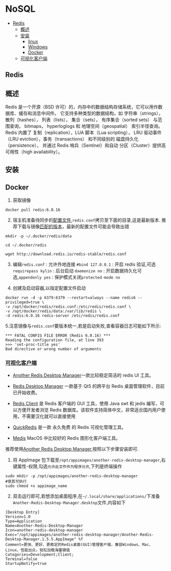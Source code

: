 # NoSQL

- [Redis][redis]
  - [概述](#概述)
  - [安装](#安装)
    - [linux](#linux)
    - [Windows](#Windows)
    - [Docker](#Docker)
  - [可视化客户端](#可视化客户端)

## Redis

## 概述

Redis 是一个开源（BSD 许可）的，内存中的数据结构存储系统，它可以用作数据库、缓存和消息中间件。 它支持多种类型的数据结构，如 字符串（strings）， 散列（hashes）， 列表（lists）， 集合（sets）， 有序集合（sorted sets） 与范围查询， bitmaps， hyperloglogs 和 地理空间（geospatial） 索引半径查询。 Redis 内置了 复制（replication），LUA 脚本（Lua scripting）， LRU 驱动事件（LRU eviction），事务（transactions） 和不同级别的 磁盘持久化（persistence）， 并通过 Redis 哨兵（Sentinel）和自动 分区（Cluster）提供高可用性（high availability）。

## 安装

## Docker

1. 获取镜像

```shell
docker pull redis:6.0.16
```

2. 宿主机准备待同步的[配置文件](http://download.redis.io/redis-stable/redis.conf),`redis.conf`拷贝至下面的目录,这是最新版本.
   推荐下载与镜像[匹配的版本](https://redis.io/download/)，最新的配置文件可能会导致出错

```shell
mkdir -p ~/.docker/redis/data

cd ~/.docker/redis

wget http://download.redis.io/redis-stable/redis.conf
```

3. 编辑`redis.conf`
   : 允许外地连接 `#bind 127.0.0.1`
   : 开启 redis 验证,可选 `requirepass kylin`
   : 后台启动 `daemonize no`
   : 开启数据持久化可选,`appendonly yes`
   : 保护模式关闭`protected-mode no`

4. 创建及启动容器,以指定配置文件启动

```shell
docker run -d -p 6379:6379 --restart=always --name redis6 --privileged=true \
-v /opt/docker/redis/redis.conf:/etc/redis/redis.conf \
-v /opt/docker/redis/data:/var/lib/redis \
-d redis:6.0.16 redis-server /etc/redis/redis.conf
```

5.注意镜像与`redis.conf`要版本统一,若是启动失败,查看容器日志可能如下所示:

```Shell
*** FATAL CONFIG FILE ERROR (Redis 6.0.16) ***
Reading the configuration file, at line 393
>>> 'set-proc-title yes'
Bad directive or wrong number of arguments
```

### [可视化客户端](https://redis.com.cn/clients.html)

- [Another Redis Desktop Manager](https://github.com/qishibo/AnotherRedisDesktopManager)一款比较稳定简洁的 redis UI 工具。

- [Redis Desktop Manager](https://rdm.dev) 一款基于 Qt5 的跨平台 Redis 桌面管理软件，目前已开始收费。

- [Redis Client](https://github.com/caoxinyu/RedisClient) 是 Redis 客户端的 GUI 工具，使用 Java swt 和 jedis 编写，可以方便开发者浏览 Redis 数据库。该软件支持简体中文，非常适合国内用户使用，不需要汉化就可以直接使用

- [QuickRedis](https://gitee.com/quick123official/quick_redis_blog/) 是一款 永久免费 的 Redis 可视化管理工具。

- [Medis](https://getmedis.com) MacOS 中比较好的 Redis 图形化客户端工具。

推荐使用[Another Redis Desktop Manager],按照以下步骤安装即可.

1. 将 AppImage 包下载至`/opt/appimages/another-redis-desktop-manager`,右键属性-权限,勾选`允许此文件作为程序允许`,下列是终端操作

```shell
sudo mkdir -p /opt/appimages/another-redis-desktop-manager
#使其可执行
sudo chmod +x appimage_name

```

2. 双击运行即可,若想添加桌面程序,在`~/.local/share/applications/`下准备`Another-Redis-Desktop-Manager.desktop`文件,内容如下

```desktop
[Desktop Entry]
Version=1.0
Type=Application
Name=Another-Redis-Desktop-Manager
Icon=another-redis-desktop-manager
Exec="/opt/appimages/another-redis-desktop-manager/Another-Redis-Desktop-Manager.1.5.5.AppImage" %f
Comment=更快、更好、更稳定的Redis桌面(GUI)管理客户端，兼容Windows、Mac、Linux，性能出众，轻松加载海量键值
Categories=Development;Client;
Terminal=false
StartupNotify=true

```

[another redis desktop manager]: https://goanother.com/cn/
[redis]: #Redis

